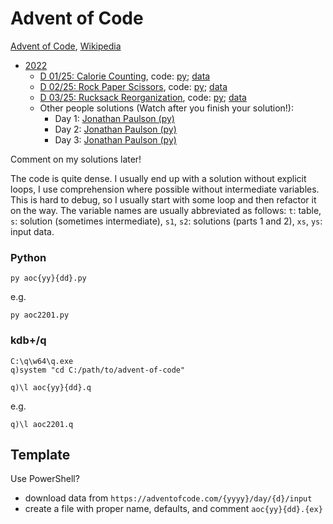 # Advent of Code

[Advent of Code](https://adventofcode.com/), [Wikipedia](https://en.wikipedia.org/wiki/Advent_of_Code)

- [2022](https://adventofcode.com/2022)
  - [D 01/25: Calorie Counting](https://adventofcode.com/2022/day/1), code: [py](./aoc2201.py); [data](./aoc2201.txt)
  - [D 02/25: Rock Paper Scissors](https://adventofcode.com/2022/day/2), code: [py](./aoc2202.py); [data](./aoc2202.txt)
  - [D 03/25: Rucksack Reorganization](https://adventofcode.com/2022/day/3), code: [py](./aoc2203.py); [data](./aoc2203.txt)
  - Other people solutions (Watch after you finish your solution!):
    - Day 1: [Jonathan Paulson (py)](https://youtu.be/XpkFsqqYi6A)
    - Day 2: [Jonathan Paulson (py)](https://youtu.be/X1XH774hId0)
    - Day 3: [Jonathan Paulson (py)](https://youtu.be/nMJUzjr5tQY)

Comment on my solutions later!

The code is quite dense. I usually end up with a solution without explicit loops, I use
comprehension where possible without intermediate variables. This is hard to debug, so
I usually start with some loop and then refactor it on the way. The variable names are usually abbreviated
as follows: `t`: table, `s`: solution (sometimes intermediate), `s1`, `s2`: solutions (parts 1 and 2), `xs`, `ys`: input data.

### Python

    py aoc{yy}{dd}.py

e.g.

    py aoc2201.py

### kdb+/q

    C:\q\w64\q.exe
    q)system "cd C:/path/to/advent-of-code"

    q)\l aoc{yy}{dd}.q

e.g.

    q)\l aoc2201.q

## Template

Use PowerShell?
- download data from `https://adventofcode.com/{yyyy}/day/{d}/input`
- create a file with proper name, defaults, and comment `aoc{yy}{dd}.{ex}`